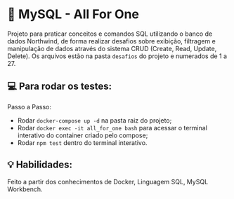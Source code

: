 # :dolphin: MySQL - All For One
Projeto para praticar conceitos e comandos SQL utilizando o banco de dados Northwind, de forma realizar desafios sobre exibição, filtragem e manipulação de dados através do sistema CRUD (Create, Read, Update, Delete). Os arquivos estão na pasta `desafios` do projeto e numerados de 1 a 27.

## :computer: Para rodar os testes:
Passo a Passo:
- Rodar `docker-compose up -d` na pasta raiz do projeto;
- Rodar `docker exec -it all_for_one bash` para acessar o terminal interativo do container criado pelo compose;
- Rodar `npm test` dentro do terminal interativo.

## :bulb: Habilidades:
Feito a partir dos conhecimentos de Docker, Linguagem SQL, MySQL Workbench.
